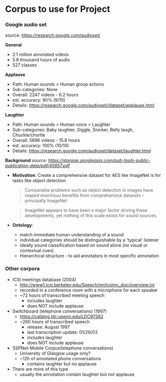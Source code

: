 # Corpus to use for Project

### Google audio set
source: https://research.google.com/audioset/

**General**
- 2.1 million annotated videos
- 5.8 thousand hours of audio
- 527 classes

**Applause**
- Path: Human sounds > Human group actions
- Sub-categories: None
- Overall: 2247 videos - 6.2 hours
- est. accuracy: 90% (9/10)
- Details: https://research.google.com/audioset//dataset/applause.html

**Laughter**
- Path: Human sounds > Human voice > Laughter 
- Sub-categories: Baby laughter, Giggle, Snicker, Belly laugh, Chuckle/chortle
- Overall: 5696 videos - 15.8 hours
- est. accuracy: 100% (10/10)
- Details: https://research.google.com/audioset/dataset/laughter.html

**Background**
_source: https://storage.googleapis.com/pub-tools-public-publication-data/pdf/45857.pdf_
- **Motivation**: Create a comprehensive dataset for AES like ImageNet is for tasks like object detection 
    >  Comparable problems such as object detection in images have
    >  reaped enormous benefits from comprehensive datasets – principally ImageNet

    > ImageNet appears to have been a
    > major factor driving these developments, yet nothing of this scale
    > exists for sound sources.
- **Ontology**: 
    - match immediate human understanding of a sound
    - individual categories should be distinguishable by a 'typical' listener
    - ideally sound classification based on sound alone (no visual or contextual cues)
    - Hierarchical structure - to aid annotators in most specific annotation 

### Other corpora
- ICSI meetings database (2004)
    - http://www1.icsi.berkeley.edu/Speech/mr/icsimc_doc/overview.txt
    - recorded in a conference room with a microphone for each speaker
    - ~72 hours of transcribed meeting speech 
        - includes laughter 
        - does NOT include applause
- Switchboard (telephone conversations) (1997)
    - https://catalog.ldc.upenn.edu/LDC97S62
    - ~260 hours of transcribed speech 
        - release: August 1997
        - last transcription update: 01/29/03
        - includes laughter 
        - does NOT include applause
- SSPNet-Mobile Corpus(telephone conversations)
    - University of Glasgow usage only? 
    - ~12h of annotated phone conversations
        - contains laughter but no applause
- There are more of this type
    - usually the annotation contain laughter but not applause
